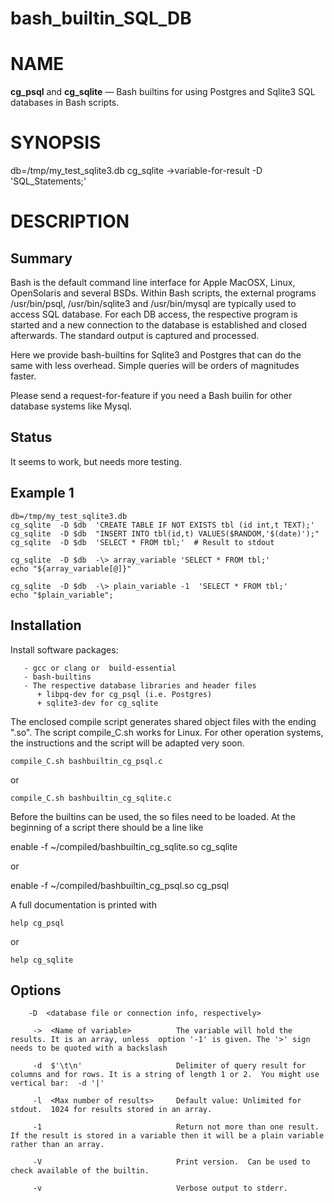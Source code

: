 # bash_builtin_SQL_DB

NAME
====

**cg_psql**  and **cg_sqlite** — Bash builtins for using Postgres and Sqlite3 SQL databases in Bash scripts.

SYNOPSIS
========


  db=/tmp/my_test_sqlite3.db
  cg_sqlite  -\>variable-for-result  -D <database file>  'SQL_Statements;'




DESCRIPTION
===========

## Summary

Bash is the default command line interface for Apple MacOSX, Linux, OpenSolaris and several BSDs.
Within Bash scripts, the external programs /usr/bin/psql, /usr/bin/sqlite3 and /usr/bin/mysql are
typically used to access SQL database.  For each DB access, the respective  program is started and a new
connection to the database is established and  closed afterwards.  The standard output is captured and processed.

Here we provide bash-builtins for Sqlite3 and Postgres that can do the same with less overhead.
Simple queries will be orders of magnitudes  faster.

Please send a request-for-feature if you need a Bash builin for other database systems like Mysql.

## Status

It seems to work, but needs more testing.


## Example 1


    db=/tmp/my_test_sqlite3.db
    cg_sqlite  -D $db  'CREATE TABLE IF NOT EXISTS tbl (id int,t TEXT);'
    cg_sqlite  -D $db  "INSERT INTO tbl(id,t) VALUES($RANDOM,'$(date)');"
    cg_sqlite  -D $db  'SELECT * FROM tbl;'  # Result to stdout

    cg_sqlite  -D $db  -\> array_variable 'SELECT * FROM tbl;'
    echo "${array_variable[@]}"

    cg_sqlite  -D $db  -\> plain_variable -1  'SELECT * FROM tbl;'
    echo "$plain_variable";



## Installation

Install  software packages:

       - gcc or clang or  build-essential
       - bash-builtins
       - The respective database libraries and header files
          + libpq-dev for cg_psql (i.e. Postgres)
          + sqlite3-dev for cg_sqlite



The enclosed compile script generates shared object files with the ending ".so".
The script compile_C.sh  works for Linux. For other operation systems, the instructions and the script will  be adapted very soon.


    compile_C.sh bashbuiltin_cg_psql.c

or

    compile_C.sh bashbuiltin_cg_sqlite.c


Before the builtins can be used, the so files  need to be loaded.
At the beginning of a script there should be a line like

  enable -f ~/compiled/bashbuiltin_cg_sqlite.so   cg_sqlite

or

  enable -f ~/compiled/bashbuiltin_cg_psql.so   cg_psql


A full documentation is printed with

    help cg_psql

or

    help cg_sqlite




## Options

        -D  <database file or connection info, respectively>

         ->  <Name of variable>          The variable will hold the results. It is an array, unless  option '-1' is given. The '>' sign needs to be quoted with a backslash

         -d  $'\t\n'                     Delimiter of query result for columns and for rows. It is a string of length 1 or 2.  You might use vertical bar:  -d '|'

         -l  <Max number of results>     Default value: Unlimited for stdout.  1024 for results stored in an array.

         -1                              Return not more than one result. If the result is stored in a variable then it will be a plain variable rather than an array.

         -V                              Print version.  Can be used to check available of the builtin.

         -v                              Verbose output to stderr.
